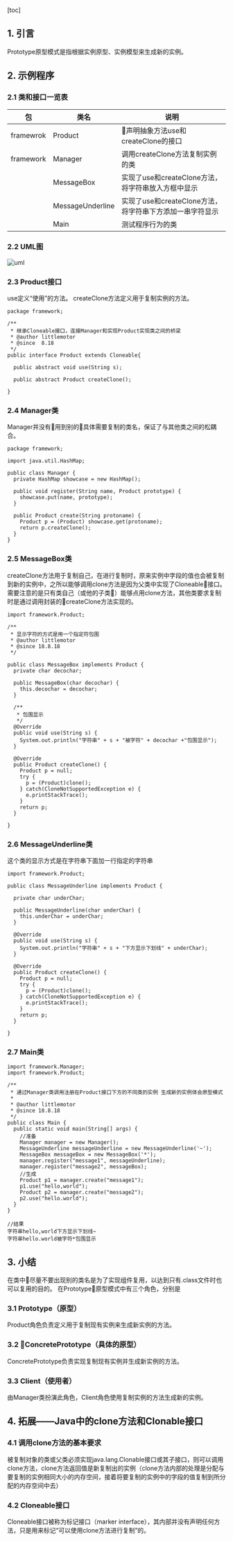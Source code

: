 [toc]
## 1. 引言
Prototype原型模式是指根据实例原型、实例模型来生成新的实例。
## 2. 示例程序
### 2.1 类和接口一览表

包 | 类名 | 说明
---------|----------|---------
 framewrok | Product | 声明抽象方法use和createClone的接口
framework | Manager | 调用createClone方法复制实例的类
 <null>| MessageBox | 实现了use和createClone方法，将字符串放入方框中显示
 <null>|MessageUnderline|实现了use和createClone方法，将字符串下方添加一串字符显示
 <null>|Main|测试程序行为的类
### 2.2 UML图
![uml](http://on-img.com/chart_image/5b77bcdfe4b08d3622b390c8.png)
### 2.3 Product接口
use定义“使用”的方法。
createClone方法定义用于复制实例的方法。
```
package framework;

/**
 * 继承Cloneable接口，连接Manager和实现Product实现类之间的桥梁
 * @author littlemotor
 * @since  8.18
 */
public interface Product extends Cloneable{
  
  public abstract void use(String s);
  
  public abstract Product createClone();

}
```
### 2.4 Manager类
Manager并没有用到别的具体需要复制的类名，保证了与其他类之间的松耦合。
```
package framework;

import java.util.HashMap;

public class Manager {
  private HashMap showcase = new HashMap();
  
  public void register(String name, Product prototype) {
    showcase.put(name, prototype);
  }
  
  public Product create(String protoname) {
    Product p = (Product) showcase.get(protoname);
    return p.createClone();
  }
}
```
### 2.5 MessageBox类
createClone方法用于复制自己，在进行复制时，原来实例中字段的值也会被复制到新的实例中，之所以能够调用clone方法是因为父类中实现了Cloneable接口。
需要注意的是只有类自己（或他的子类）能够点用clone方法，其他类要求复制时是通过调用封装的createClone方法实现的。
```
import framework.Product;

/**
 * 显示字符的方式是用一个指定符包围
 * @author littlemotor
 * @since 18.8.18
 */

public class MessageBox implements Product {
  private char decochar;
  
  public MessageBox(char decochar) {
    this.decochar = decochar;
  }
  
  /**
   * 包围显示
   */
  @Override
  public void use(String s) {
    System.out.println("字符串" + s + "被字符" + decochar +"包围显示");
  }

  @Override
  public Product createClone() {
    Product p = null;
    try {
      p = (Product)clone();
    } catch(CloneNotSupportedException e) {
      e.printStackTrace();
    }
    return p;
  }

}
```
### 2.6 MessageUnderline类
这个类的显示方式是在字符串下面加一行指定的字符串
```
import framework.Product;

public class MessageUnderline implements Product {

  private char underChar;
  
  public MessageUnderline(char underChar) {
    this.underChar = underChar;
  }
  
  @Override
  public void use(String s) {
    System.out.println("字符串" + s + "下方显示下划线" + underChar);
  }

  @Override
  public Product createClone() {
    Product p = null;
    try {
      p = (Product)clone();
    } catch(CloneNotSupportedException e) {
      e.printStackTrace();
    }
    return p;
  }

}
```
### 2.7 Main类
```
import framework.Manager;
import framework.Product;

/**
 * 通过Manager类调用注册在Product接口下方的不同类的实例 生成新的实例体会原型模式
 * 
 * @author littlemotor
 * @since 18.8.18
 */
public class Main {
  public static void main(String[] args) {
    //准备
    Manager manager = new Manager();
    MessageUnderline messageUnderline = new MessageUnderline('~');
    MessageBox messageBox = new MessageBox('*');
    manager.register("message1", messageUnderline);
    manager.register("message2", messageBox);
    //生成
    Product p1 = manager.create("message1");
    p1.use("hello,world");
    Product p2 = manager.create("message2");
    p2.use("hello.world");
  }
}

//结果
字符串hello,world下方显示下划线~
字符串hello.world被字符*包围显示
```
## 3. 小结
在类中尽量不要出现别的类名是为了实现组件复用，以达到只有.class文件时也可以复用的目的。
在Prototype原型模式中有三个角色，分别是
### 3.1 Prototype（原型）
Product角色负责定义用于复制现有实例来生成新实例的方法。
### 3.2 ConcretePrototype（具体的原型）
ConcretePrototype负责实现复制现有实例并生成新实例的方法。
### 3.3 Client（使用者）
由Manager类扮演此角色，Client角色使用复制实例的方法生成新的实例。
## 4. 拓展——Java中的clone方法和Clonable接口
### 4.1 调用clone方法的基本要求
被复制对象的类或父类必须实现java.lang.Clonable接口或其子接口，则可以调用clone方法，clone方法返回值是新复制出的实例（clone方法内部的处理是分配与要复制的实例相同大小的内存空间，接着将要复制的实例中的字段的值复制到所分配的内存空间中去）
### 4.2 Cloneable接口
Cloneable接口被称为标记接口（marker interface），其内部并没有声明任何方法，只是用来标记“可以使用clone方法进行复制”的。
